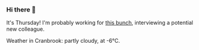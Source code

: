 ### Hi there :wave:

It's Thursday! I'm probably working for [this bunch](https://github.com/kohofinancial), interviewing a potential new colleague.

Weather in Cranbrook: partly cloudy, at -6°C.
